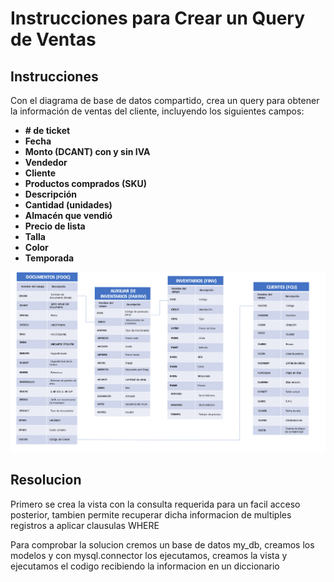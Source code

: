 # Instrucciones para Crear un Query de Ventas

## Instrucciones
Con el diagrama de base de datos compartido, crea un query para obtener la información de ventas del cliente, incluyendo los siguientes campos:

- **# de ticket**
- **Fecha**
- **Monto (DCANT) con y sin IVA**
- **Vendedor**
- **Cliente**
- **Productos comprados (SKU)**
- **Descripción**
- **Cantidad (unidades)**
- **Almacén que vendió**
- **Precio de lista**
- **Talla**
- **Color**
- **Temporada**

![Diagrama db](diagramadb.png)

## Resolucion
Primero se crea la vista con la consulta requerida para un facil acceso posterior, tambien permite recuperar dicha informacion de multiples registros a aplicar clausulas WHERE

Para comprobar la solucion cremos un base de datos my_db, creamos los modelos y con mysql.connector los ejecutamos, creamos la vista y ejecutamos el codigo recibiendo la informacion en un diccionario 